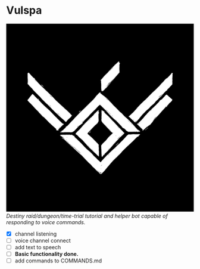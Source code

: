 # Vulspa
![Vuslpa Logo](/images/vulspaicon.png)
_Destiny raid/dungeon/time-trial tutorial and helper bot capable of responding to voice commands._
- [x] channel listening
- [ ] voice channel connect
- [ ] add text to speech
- [ ] __Basic functionality done.__
- [ ] add commands to COMMANDS.md